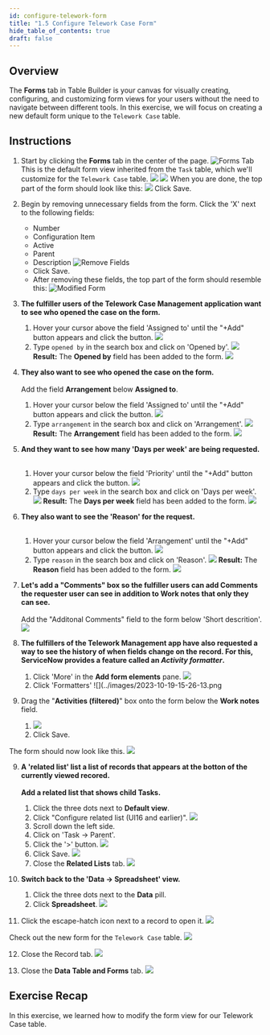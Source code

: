 ```yaml
---
id: configure-telework-form
title: "1.5 Configure Telework Case Form"
hide_table_of_contents: true
draft: false
---
```


## Overview

The **Forms** tab in Table Builder is your canvas for visually creating, configuring, and customizing form views for your users without the need to navigate between different tools. In this exercise, we will focus on creating a new default form unique to the `Telework Case` table.

## Instructions

1. Start by clicking the **Forms** tab in the center of the page.
   ![Forms Tab](../images/2023-10-19-13-30-47.png)
   This is the default form view inherited from the `Task` table, which we'll customize for the `Telework Case` table.
   ![](../images/2023-10-19-14-53-15.png)
   ![](../images/2023-10-19-14-54-23.png)
   When you are done, the top part of the form should look like this:
   ![](../images/2023-10-19-21-16-20.png)
   Click <span className="button-purple">Save</span>.


2. Begin by removing unnecessary fields from the form. Click the 'X' next to the following fields: 
   * Number
   * Configuration Item
   * Active
   * Parent
   * Description
   ![Remove Fields](../images/2023-10-19-14-54-23.png)
   * Click <span className="button-purple">Save</span>.
   * After removing these fields, the top part of the form should resemble this:
   ![Modified Form](../images/2023-10-19-21-16-20.png)


3. **The fulfiller users of the Telework Case Management application want to see who opened the case on the form.**
   1. Hover your cursor above the field 'Assigned to' until the "+Add" button appears and click the button. 
   ![](../images/2023-10-19-14-58-01.png)  
   2. Type `opened by` in the search box and click on 'Opened by'.
   ![](../images/2023-10-19-14-59-40.png)
   **Result:** The **Opened by** field has been added to the form.
   ![](../images/2023-10-19-15-00-15.png)


4. **They also want to see who opened the case on the form.**<br/><br/>
Add the field **Arrangement** below **Assigned to**.
   1. Hover your cursor below the field 'Assigned to' until the "+Add" button appears and click the button. 
   ![](../images/2023-10-19-15-08-55.png)
   2. Type `arrangement` in the search box and click on 'Arrangement'.
   ![](../images/2023-10-19-15-09-39.png)
   **Result:** The **Arrangement** field has been added to the form.
   ![](../images/2023-10-19-15-10-25.png)


5. **And they want to see how many 'Days per week' are being requested.**<br/><br/>
   1. Hover your cursor below the field 'Priority' until the "+Add" button appears and click the button.
   ![](../images/2023-10-19-15-14-27.png)
   2. Type `days per week` in the search box and click on 'Days per week'.
   ![](../images/2023-10-19-15-16-04.png)
   **Result:** The **Days per week** field has been added to the form.
   ![](../images/2023-10-19-15-16-53.png)


6. **They also want to see the 'Reason' for the request.**<br/><br/>
   1. Hover your cursor below the field 'Arrangement' until the "+Add" button appears and click the button.
   ![](../images/2023-10-19-15-19-29.png)
   2. Type `reason` in the search box and click on 'Reason'.
   ![](../images/2023-10-19-15-20-44.png)
   **Result:** The **Reason** field has been added to the form.
   ![](../images/2023-10-19-15-21-20.png)


7. **Let's add a "Comments" box so the fulfiller users can add Comments the requester user can see in addition to Work notes that only they can see.**<br/><br/>
Add the "Additonal Comments" field to the form below 'Short descrition'.
![](../images/2023-10-19-17-26-19.png)


7. **The fulfillers of the Telework Management app have also requested a way to see the history of when fields change on the record. For this, ServiceNow provides a feature called an _Activity formatter_.**
   1. Click 'More' in the **Add form elements** pane. 
   ![](../images/2023-10-19-15-24-21.png)
   2. Click 'Formatters'
   ![](../images/2023-10-19-15-26-13.png


8.  Drag the "**Activities (filtered)**" box onto the form below the **Work notes** field.
    1. ![](../images/2023-10-19_17-28-33.gif)
    2. Click <span className="button-purple">Save</span>.


The form should now look like this.
![](../images/2023-10-19-17-30-51.png)


9. **A 'related list' list a list of records that appears at the botton of the currently viewed recored.**<br/><br/>
    **Add a related list that shows child Tasks.**
    1. Click the three dots next to **Default view**.
    2. Click "Configure related list (UI16 and earlier)".
   ![](../images/2023-10-19-16-48-27.png)
    3. Scroll down the left side.
    4. Click on 'Task -> Parent'.
    5. Click the '>' button.
    ![](../images/2023-10-19-16-51-44.png)
    6. Click <span className="button-purple">Save</span>.
    ![](../images/2023-10-19-16-53-10.png)
    7. Close the **Related Lists** tab.
    ![](../images/2023-10-19-16-56-24.png)


10. **Switch back to the 'Data -> Spreadsheet' view.**
    1.  Click the three dots next to the **Data** pill.
    2.  Click **Spreadsheet**.
   ![](../images/2023-10-19-18-45-29.png)


11. Click the escape-hatch icon next to a record to open it. 
![](../images/2023-10-19-18-31-39.png)

Check out the new form for the `Telework Case` table.
![](../images/2023-10-19-21-23-15.png)

12. Close the Record tab.
![](../images/2023-10-19-21-24-24.png)


13. Close the **Data Table and Forms** tab.
![](../images/2023-10-19-17-21-01.png)


## Exercise Recap

In this exercise, we learned how to modify the form view for our Telework Case table.

